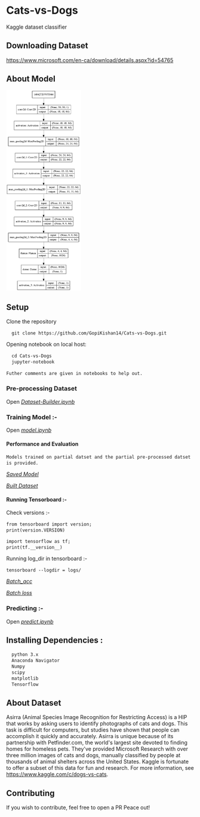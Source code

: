 # Cats-vs-Dogs
Kaggle dataset classifier

## Downloading Dataset
https://www.microsoft.com/en-ca/download/details.aspx?id=54765
## About Model
<img src="model.png?raw=true" width="200">

## Setup
Clone the repository
```
  git clone https://github.com/GopiKishan14/Cats-vs-Dogs.git
```
Opening notebook on local host:
```
  cd Cats-vs-Dogs
  jupyter-notebook
```
`Futher comments are given in notebooks to help out.`

### Pre-processing Dataset
Open [*Dataset-Builder.ipynb*](https://github.com/GopiKishan14/Cats-vs-Dogs/blob/master/Dataset-Builder.ipynb)

### Training Model :-

Open [*model.ipynb*](https://github.com/GopiKishan14/Cats-vs-Dogs/blob/master/Model.ipynb)

#### Performance and Evaluation 
```
Models trained on partial datset and the partial pre-processed datset
is provided.
```

[*Saved Model*](https://github.com/GopiKishan14/Cats-vs-Dogs/tree/master/Saved_models)


[*Built Dataset*](https://github.com/GopiKishan14/Cats-vs-Dogs/tree/master/Built_Dataset)

#### Running Tensorboard :-
Check versions :- 
```
from tensorboard import version; 
print(version.VERSION)
```
```
import tensorflow as tf; 
print(tf.__version__)
```
Running log_dir in tensorboard :-
```
tensorboard --logdir = logs/
```
[*Batch_acc*](https://github.com/GopiKishan14/Cats-vs-Dogs/blob/master/batch_acc%20.svg)


[*Batch loss*](https://github.com/GopiKishan14/Cats-vs-Dogs/blob/master/batch_loss%20.svg)

### Predicting :-

Open [*predict.ipynb*](https://github.com/GopiKishan14/Cats-vs-Dogs/blob/master/predict.ipynb)

## Installing Dependencies :
```
  python 3.x
  Anaconda Navigator
  Numpy
  scipy
  matplotlib
  Tensorflow
```
## About Dataset
Asirra (Animal Species Image Recognition for Restricting Access) is a HIP that works by asking users to identify photographs of cats and dogs. This task is difficult for computers, but studies have shown that people can accomplish it quickly and accurately. Asirra is unique because of its partnership with Petfinder.com, the world's largest site devoted to finding homes for homeless pets. They've provided Microsoft Research with over three million images of cats and dogs, manually classified by people at thousands of animal shelters across the United States. Kaggle is fortunate to offer a subset of this data for fun and research. For more information, see https://www.kaggle.com/c/dogs-vs-cats.

## Contributing
If you wish to contribute, feel free to open a PR
Peace out!
